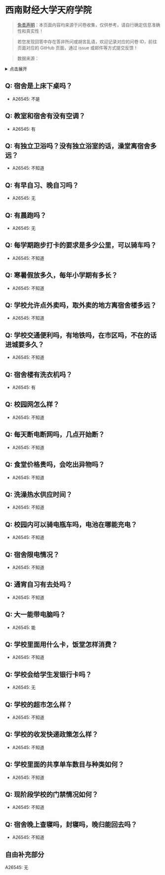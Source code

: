 # 西南财经大学天府学院

> [免责声明](https://colleges.chat/#_3)：本页面内容均来源于问卷收集，仅供参考，请自行确定信息准确性和真实性！

> 若您发现回答中存在答非所问或胡言乱语，欢迎记录对应的问卷 ID，前往页面对应的 GitHub 页面，通过 issue 或邮件等方式提交反馈！

> 数据来源：

<details><summary>点击展开</summary>
<ul>
<li>A26545: 匿名 (2024 年 08 月)</li>
</ul>
</details>

## Q: 宿舍是上床下桌吗？

- A26545: 不是

## Q: 教室和宿舍有没有空调？

- A26545: 有

## Q: 有独立卫浴吗？没有独立浴室的话，澡堂离宿舍多远？

- A26545: 不知道

## Q: 有早自习、晚自习吗？

- A26545: 无

## Q: 有晨跑吗？

- A26545: 无

## Q: 每学期跑步打卡的要求是多少公里，可以骑车吗？

- A26545: 不知道

## Q: 寒暑假放多久，每年小学期有多长？

- A26545: 不知道

## Q: 学校允许点外卖吗，取外卖的地方离宿舍楼多远？

- A26545: 不知道

## Q: 学校交通便利吗，有地铁吗，在市区吗，不在的话进城要多久？

- A26545: 不知道

## Q: 宿舍楼有洗衣机吗？

- A26545: 有

## Q: 校园网怎么样？

- A26545: 不知道

## Q: 每天断电断网吗，几点开始断？

- A26545: 不知道

## Q: 食堂价格贵吗，会吃出异物吗？

- A26545: 不知道

## Q: 洗澡热水供应时间？

- A26545: 不知道

## Q: 校园内可以骑电瓶车吗，电池在哪能充电？

- A26545: 不知道

## Q: 宿舍限电情况？

- A26545: 不知道

## Q: 通宵自习有去处吗？

- A26545: 不知道

## Q: 大一能带电脑吗？

- A26545: 能

## Q: 学校里面用什么卡，饭堂怎样消费？

- A26545: 不知道

## Q: 学校会给学生发银行卡吗？

- A26545: 无

## Q: 学校的超市怎么样？

- A26545: 不知道

## Q: 学校的收发快递政策怎么样？

- A26545: 不知道

## Q: 学校里面的共享单车数目与种类如何？

- A26545: 不知道

## Q: 现阶段学校的门禁情况如何？

- A26545: 不知道

## Q: 宿舍晚上查寝吗，封寝吗，晚归能回去吗？

- A26545: 不知道

## 自由补充部分

A26545: 无